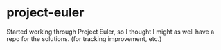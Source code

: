 # project-euler

Started working through Project Euler, so I thought I might as well have a repo for the solutions.
(for tracking improvement, etc.)

